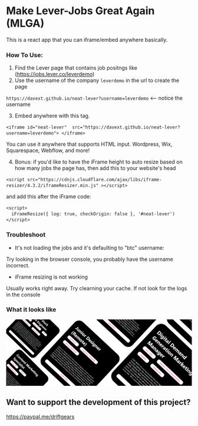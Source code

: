 # Make Lever-Jobs Great Again (MLGA)


This is a react app that you can iframe/embed anywhere basically.

### How To Use:

1. Find the Lever page that contains job positngs like (https://jobs.lever.co/leverdemo)
2. Use the username of the company `leverdemo` in the url to create the page 
  
  `https://davext.github.io/neat-lever?username=leverdemo` <-- notice the username 

3. Embed anywhere with this tag.

```
<iframe id="neat-lever"  src="https://davext.github.io/neat-lever?username=leverdemo"> </iframe>
```

You can use it anywhere that supports HTML input. Wordpress, Wix, Squarespace, Webflow, and more!

4. Bonus: if you'd like to have the iFrame height to auto resize based on how many jobs the page has, then add this to your website's head

```
<script src="https://cdnjs.cloudflare.com/ajax/libs/iframe-resizer/4.3.2/iframeResizer.min.js" ></script>
```

and add this after the iFrame code:


```
<script>
  iFrameResize({ log: true, checkOrigin: false }, '#neat-lever')
</script>	
```


### Troubleshoot

* It's not loading the jobs and it's defaulting to "btc" username:


Try looking in the browser console, you probably have the username incorrect.


* iFrame resizing is not working

Usually works right away. Try clearning your cache. If not look for the logs in the console



### What it looks like
![All Fancy Lever Job](/Screenshot.png?raw=true "MLGA in Action")


## Want to support the development of this project?
https://paypal.me/driftgears

